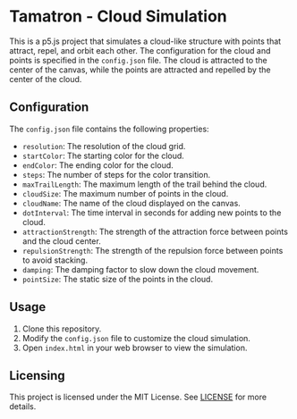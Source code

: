 # Tamatron - Cloud Simulation

This is a p5.js project that simulates a cloud-like structure with points that attract, repel, and orbit each other. The configuration for the cloud and points is specified in the `config.json` file. The cloud is attracted to the center of the canvas, while the points are attracted and repelled by the center of the cloud.

## Configuration

The `config.json` file contains the following properties:

- `resolution`: The resolution of the cloud grid.
- `startColor`: The starting color for the cloud.
- `endColor`: The ending color for the cloud.
- `steps`: The number of steps for the color transition.
- `maxTrailLength`: The maximum length of the trail behind the cloud.
- `cloudSize`: The maximum number of points in the cloud.
- `cloudName`: The name of the cloud displayed on the canvas.
- `dotInterval`: The time interval in seconds for adding new points to the cloud.
- `attractionStrength`: The strength of the attraction force between points and the cloud center.
- `repulsionStrength`: The strength of the repulsion force between points to avoid stacking.
- `damping`: The damping factor to slow down the cloud movement.
- `pointSize`: The static size of the points in the cloud.

## Usage

1. Clone this repository.
2. Modify the `config.json` file to customize the cloud simulation.
3. Open `index.html` in your web browser to view the simulation.

## Licensing

This project is licensed under the MIT License. See [LICENSE](LICENSE) for more details.
